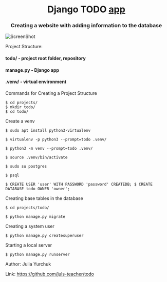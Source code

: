 <h1 align="center">Django TODO <a href="https://github.com/juls-teacher/todo" target="_blank">app</a> 
<h3 align="center">Creating a website with adding information to the database</h3>

![ScreenShot](https://raw.github.com/juls-teacher/todo/master/img_1.png)

Project Structure:
  <h4>todo/ - project root folder, repository</h4>
  <h4>manage.py - Django app</h4>
  <h4>.venv/ - virtual environment</h4>

Commands for Creating a Project Structure

    $ cd projects/
    $ mkdir todo/
    $ cd todo/


Сreate a venv

    $ sudo apt install python3-virtualenv

    $ virtualenv -p python3 --prompt=todo .venv/

    $ python3 -m venv --prompt=todo .venv/

    $ source .venv/bin/activate

    $ sudo su postgres

    $ psql

    $ CREATE USER 'user' WITH PASSWORD 'password' CREATEDB; $ CREATE DATABASE todo OWNER 'owner';

Creating base tables in the database

    $ cd projects/todo/

    $ python manage.py migrate

Creating a system user

    $ python manage.py createsuperuser

Starting a local server

    $ python manage.py runserver


Author: Julia Yurchuk 

Link: https://github.com/juls-teacher/todo